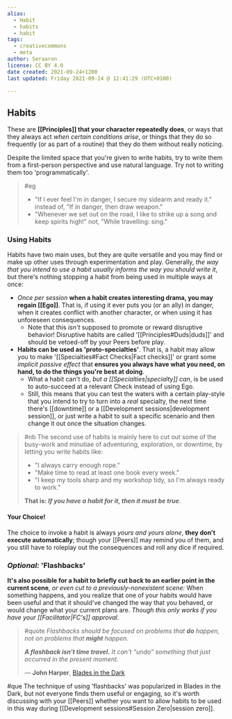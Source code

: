 ```yaml
---
alias:
  - Habit
  - habits
  - habit
tags:
  - creativecommons
  - meta
author: Seraaron
license: CC BY 4.0
date created: 2021-09-24+1200
last updated: Friday 2021-09-24 @ 12:41:29 (UTC+0100)

---
```


## Habits

These are **[[Principles]] that your character repeatedly does**, or ways that they always act _when certain conditions arise_, or things that they do so frequently (or as part of a routine) that they do them without really noticing.

Despite the limited space that you're given to write habits, try to write them from a first-person perspective and use natural language. Try not to writing them too 'programmatically'.

> #eg
>
> -   "If I ever feel I'm in danger, I secure my sidearm and ready it." instead of, "If in danger, then draw weapon."
> -   "Whenever we set out on the road, I like to strike up a song and keep spirits high!" not, "While travelling: sing."

### Using Habits

Habits have two main uses, but they are quite versatile and you may find or make up other uses through experimentation and play. Generally, _the way that you intend to use a habit usually informs the way you should write it_, but there's nothing stopping a habit from being used in multiple ways at once:

-   _Once per session_ **when a habit creates interesting drama, you may regain [[Ego]]**. That is, if using it ever puts you (or an ally) in danger, when it creates conflict with another character, or when using it has unforeseen consequences.
	-   Note that this *isn't* supposed to promote or reward disruptive behavior! Disruptive habits are called '[[Principles#Duds|duds]]' and should be vetoed-off by your Peers before play.
-   **Habits can be used as 'proto-specialties'**. That is, a habit may allow you to make '[[Specialties#Fact Checks|Fact checks]]' or grant some *implicit passive effect* that **ensures you always have what you need, on hand, to do the things you're best at doing**.
	-   What a habit can't do, *but a [[Specialties|specialty]] can*, is be used to auto-succeed at a relevant Check instead of using Ego.
	-   Still, this means that you can test the waters with a certain play-style that you intend to try to turn into a _real_ specialty, the next time there's [[downtime]] or a [[Development sessions|development session]], or just write a habit to suit a specific scenario and then change it out once the situation changes.

> #nb
> The second use of habits is mainly here to cut out some of the busy-work and minutiae of adventuring, exploration, or downtime, by letting you write habits like:
>
> -   "I always carry enough rope."
> -   "Make time to read at least one book every week."
> -   "I keep my tools sharp and my workshop tidy, so I'm always ready to work."
>
> **That is: _If you have a habit for it, then it must be true_**.

#### Your Choice!

The choice to invoke a habit is always _yours and yours alone_, **they don't execute automatically**; though your [[Peers]] may remind you of them, and you still have to roleplay out the consequences and roll any dice if required.

### _Optional:_ 'Flashbacks'

**It's also possible for a habit to briefly cut back to an earlier point in the current scene**, _or even cut to a previously-nonexistent scene:_ When something happens, and you realize that one of your habits would have been useful and that it should've changed the way that you behaved, or would change what your current plans are. _Though this only works if you have your [[Facilitator|FC's]] approval_.

> #quote
> _Flashbacks should be focused on problems that **do** happen, not on problems that **might** happen._
>
> _**A flashback isn't time travel.** It can't “undo” something that just occurred in the present moment._
>
> — **John Harper**, [Blades in the Dark](https://bladesinthedark.com/planning-engagement)

#que The technique of using 'flashbacks' was popularized in Blades in the Dark, but not everyone finds them useful or engaging, so it's worth discussing with your [[Peers]] whether you want to allow habits to be used in this way during [[Development sessions#Session Zero|session zero]].
